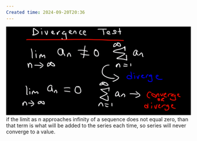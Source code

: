 ```yaml
---
Created time: 2024-09-20T20:36
---
```

![Untitled 117.png](../../../../attachments/Untitled%20117.png)
if the limit as n approaches infinity of a sequence does not equal zero, than that term is what will be added to the series each time, so series will never converge to a value.